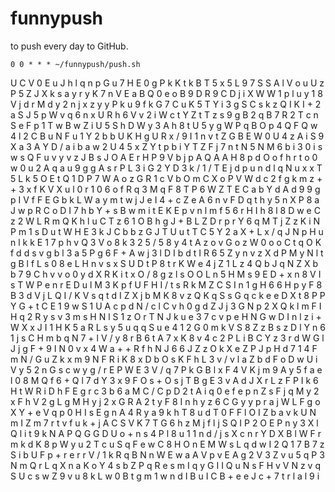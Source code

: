 # funnypush
to push every day to GitHub.

```
0 0 * * * ~/funnypush/push.sh
```
U
C
V
0
E
u
J
h
l
q
n
p
G
u
7
H
E
0
g
P
k
K
t
k
B
T
5
x
5
L
9
7
S
S
A
l
V
o
u
U
z
P
5
Z
J
X
k
s
a
y
r
y
K
7
n
V
E
a
B
Q
0
e
o
B
9
D
R
9
C
D
j
i
X
W
W
1
p
l
u
y
1
8
V
j
d
r
M
d
y
2
n
j
x
z
y
y
P
k
u
9
f
k
G
7
C
u
K
5
T
Y
i
3
g
S
C
s
k
z
Q
I
K
I
+
2
a
S
J
5
p
W
v
q
6
n
x
U
R
h
6
V
v
2
i
W
c
t
Y
Z
t
T
z
s
9
g
B
2
q
B
7
R
2
T
c
n
S
e
F
p
1
T
w
B
w
Z
i
U
5
S
h
D
W
y
3
A
h
8
t
U
5
y
g
W
P
q
B
O
p
4
Q
F
Q
w
4
l
2
C
B
u
N
F
u
1
Y
2
b
b
U
K
H
g
U
R
x
/
9
I
1
n
v
t
Z
G
B
E
W
0
U
4
z
A
i
S
9
X
a
3
A
Y
D
/
a
i
b
a
w
2
U
4
5
x
Z
Y
t
p
b
i
Y
T
Z
F
j
7
n
t
N
5
N
M
6
b
i
3
0
i
s
w
s
Q
F
u
v
y
v
z
J
B
s
J
O
A
E
r
H
P
9
V
b
j
p
A
Q
A
A
H
8
p
d
O
o
f
h
r
t
o
0
w
0
u
2
A
q
a
u
9
g
g
A
s
r
P
L
3
i
G
2
Y
D
3
k
/
1
/
T
E
j
d
p
u
n
d
l
q
N
u
x
x
T
5
L
k
5
O
E
t
Q
1
D
P
7
W
A
o
z
G
R
1
c
V
b
O
m
C
X
o
P
V
W
d
c
2
f
g
k
m
z
+
+
3
x
f
K
V
X
u
l
0
r
1
0
6
o
f
R
q
3
M
q
F
8
T
P
6
W
Z
T
E
C
a
b
Y
d
A
d
9
9
g
p
I
V
f
F
E
G
b
k
L
W
a
y
m
t
w
j
J
e
I
4
+
c
Z
e
A
6
n
v
F
D
q
t
h
y
5
n
X
P
8
a
J
w
p
R
C
o
D
I
7
h
b
Y
+
s
B
w
m
i
t
E
K
E
p
v
n
l
m
f
5
6
r
H
I
h
8
l
8
D
w
e
C
z
2
W
L
R
m
Q
K
h
l
u
C
T
z
6
1
O
B
h
g
J
+
B
L
Z
D
r
p
r
Y
6
q
M
T
j
Z
z
K
i
N
P
m
1
s
D
u
t
W
H
E
3
k
J
C
b
b
z
G
J
T
U
u
t
T
C
5
Y
2
a
X
+
L
x
/
q
J
N
p
H
u
n
l
k
k
E
1
7
p
h
v
Q
3
V
o
8
k
3
2
5
/
5
8
y
4
t
A
z
o
v
G
o
z
W
0
o
o
C
t
q
O
K
f
d
d
s
v
g
b
l
3
a
5
P
g
6
F
+
A
w
j
3
l
D
I
b
d
t
I
R
6
5
Z
y
n
v
z
X
d
P
M
y
N
l
t
g
B
l
f
L
s
0
8
e
L
H
n
v
s
x
S
U
D
t
P
8
t
r
K
W
e
4
j
Z
1
L
z
4
Q
b
J
q
N
Z
X
b
b
7
9
C
h
v
v
o
0
y
d
X
R
K
i
t
x
O
/
8
g
z
l
s
O
O
L
n
5
H
M
s
9
E
D
+
x
n
8
V
I
s
T
W
P
e
n
r
E
D
u
l
M
3
K
p
f
U
F
H
I
/
t
s
R
k
M
Z
C
S
I
n
1
g
H
6
6
H
p
y
F
8
B
3
d
V
j
L
Q
I
/
K
V
s
q
t
d
I
Z
X
j
b
M
K
8
v
z
Q
K
q
S
s
G
q
c
k
e
e
D
X
t
8
P
P
Y
G
+
t
C
E
1
9
w
S
1
U
A
c
p
d
N
/
c
l
C
v
h
0
g
d
Z
J
j
3
G
N
p
2
X
Q
k
l
m
F
I
H
q
2
R
y
s
v
3
m
s
H
N
l
S
1
z
O
r
T
N
J
k
u
e
3
7
c
v
p
e
H
N
G
w
D
I
n
l
z
i
+
W
X
x
J
I
1
H
K
5
a
R
L
s
y
5
u
q
q
S
u
e
4
1
2
G
0
m
k
V
S
8
Z
z
B
s
z
D
l
Y
n
6
1
j
s
C
H
m
b
q
N
7
+
l
V
/
y
8
r
B
6
t
A
7
x
K
8
v
4
c
2
P
L
i
B
C
Y
z
3
r
d
W
G
l
J
j
g
F
+
9
I
N
0
v
x
4
W
a
+
+
R
f
h
N
J
6
6
J
Z
z
O
k
X
e
Z
P
J
p
H
d
7
1
4
F
m
N
/
G
u
Z
k
x
m
9
N
F
R
i
K
8
x
D
b
O
s
K
F
h
L
3
v
/
v
l
a
Z
b
d
F
o
D
w
U
i
V
y
5
2
n
G
s
c
w
y
g
/
r
E
P
W
E
3
V
/
q
7
P
k
G
B
l
x
F
4
V
K
j
m
9
A
y
5
f
a
e
l
0
8
M
Q
f
6
+
Q
l
7
d
Y
3
x
9
F
O
s
+
O
s
j
T
B
g
E
3
v
A
d
J
X
r
L
z
F
P
I
k
6
H
t
W
R
i
D
h
F
E
g
r
c
3
b
6
a
M
C
/
C
p
D
2
t
A
i
q
0
e
f
e
p
n
Z
s
F
j
q
M
y
2
x
F
h
V
2
g
L
g
M
H
y
j
2
x
G
R
A
2
t
y
F
8
I
n
h
y
z
6
C
G
y
y
p
r
a
j
W
L
F
g
o
X
Y
+
e
V
q
p
0
H
I
s
E
g
n
A
4
R
y
a
9
k
h
T
8
u
d
T
0
F
F
l
O
I
Z
b
a
v
k
U
N
m
I
Z
m
7
r
t
v
f
u
k
+
j
A
C
S
V
K
7
T
G
6
h
z
M
j
f
l
j
S
Q
I
P
2
O
E
P
n
y
3
X
l
Q
l
i
t
9
k
N
A
P
Q
G
G
D
U
o
+
n
s
4
P
l
8
u
1
1
n
d
/
j
s
X
c
n
r
Y
D
X
B
l
W
F
r
m
k
d
K
8
p
W
y
u
2
T
c
u
S
q
F
e
w
C
8
H
O
n
E
M
W
s
L
q
d
w
I
2
Q
1
7
B
7
z
S
i
b
U
F
p
+
r
e
r
r
V
/
1
k
R
q
B
N
n
W
E
w
a
A
V
p
v
E
A
g
2
V
3
Z
v
u
5
q
P
3
N
m
Q
r
L
q
X
n
a
K
o
Y
4
s
b
Z
P
q
R
e
s
m
I
q
y
G
I
I
Q
u
N
s
F
H
v
V
N
z
v
q
S
U
c
s
w
Z
9
v
u
8
k
L
w
0
B
t
g
m
1
w
n
d
I
B
u
I
C
B
+
e
e
J
c
+
7
t
r
l
a
l
9
i
